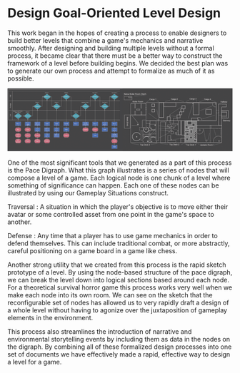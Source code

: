 # Design Goal-Oriented Level Design

This work began in the hopes of creating a process to enable designers to build better levels that combine a game's mechanics and narrative smoothly. After designing and building multiple levels without a formal process, it became clear that there must be a better way to construct the framework of a level before building begins. We decided the best plan was to generate our own process and attempt to formalize as much of it as possible.

[![SIGGRAPH poster preview](/assets/img/pace.png)](/assets/img/pace_full.png)

One of the most significant tools that we generated as a part of this process is the Pace Digraph. What this graph illustrates is a series of nodes that will compose a level of a game. Each logical node is one chunk of a level where something of significance can happen. Each one of these nodes can be illustrated by using our Gameplay Situations construct.

Traversal
: A situation in which the player's objective is to move either their avatar or some controlled asset from one point in the game's space to another.

Defense
: Any time that a player has to use game mechanics in order to defend themselves. This can include traditional combat, or more abstractly, careful positioning on a game board in a game like chess.

Another strong utility that we created from this process is the rapid sketch prototype of a level. By using the node-based structure of the pace digraph, we can break the level down into logical sections based around each node. For a theoretical survival horror game this process works very well when we make each node into its own room. We can see on the sketch that the reconfigurable set of nodes has allowed us to very rapidly draft a design of a whole level without having to agonize over the juxtaposition of gameplay elements in the environment.

This process also streamlines the introduction of narrative and environmental storytelling events by including them as data in the nodes on the digraph. By combining all of these formalized design processes into one set of documents we have effectively made a rapid, effective way to design a level for a game.
